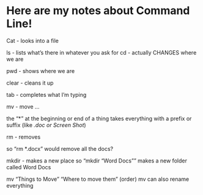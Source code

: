 # Here are my notes about Command Line!

Cat - looks into a file

ls - lists what’s there in whatever you ask for
cd - actually CHANGES where we are

pwd - shows where we are

clear - cleans it up

tab - completes what I’m typing

mv - move … 

the “*” at the beginning or end of a thing takes everything with a prefix or suffix (like *.doc or Screen Shot*)

rm - removes 

so “rm *.docx” would remove all the docs?

mkdir - makes a new place
 so “mkdir “Word Docs”” makes a new folder called Word Docs

mv “Things to Move” “Where to move them” (order)
mv can also rename everything

